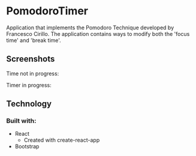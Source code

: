# PomodoroTimer

Application that implements the Pomodoro Technique developed by Francesco Cirillo. The application contains ways to modify both the 'focus time' and 'break time'.

## Screenshots

Time not in progress:

Timer in progress:

## Technology

### Built with:

* React
  * Created with create-react-app
* Bootstrap
